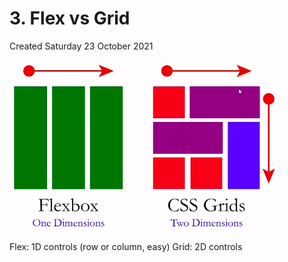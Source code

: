 # 3. Flex vs Grid
Created Saturday 23 October 2021

![](./3._Flex_vs_Grid/pasted_image.png)

Flex: 1D controls (row or column, easy)
Grid: 2D controls


